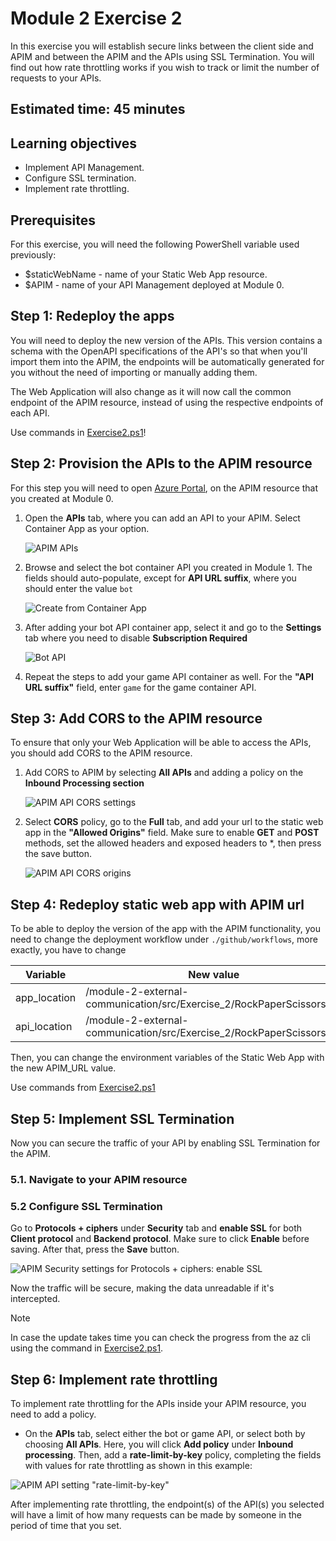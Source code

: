 # Module 2 Exercise 2

In this exercise you will establish secure links between the client side and APIM and between the APIM and the APIs using SSL Termination. You will find out how rate throttling works if you wish to track or limit the number of requests to your APIs.

## Estimated time: 45 minutes

## Learning objectives

- Implement API Management.
- Configure SSL termination.
- Implement rate throttling.

## Prerequisites

For this exercise, you will need the following PowerShell variable used previously:

- $staticWebName - name of your Static Web App resource.
- $APIM - name of your API Management deployed at Module 0.

## Step 1: Redeploy the apps

You will need to deploy the new version of the APIs. This version contains a schema with the OpenAPI specifications of the API's so that when you'll import them into the APIM, the endpoints will be automatically generated for you without the need of importing or manually adding them.

The Web Application will also change as it will now call the common endpoint of the APIM resource, instead of using the respective endpoints of each API.

Use commands in [Exercise2.ps1](./Exercise2.ps1)!

## Step 2: Provision the APIs to the APIM resource

For this step you will need to open [Azure Portal](https://portal.azure.com/), on the APIM resource that you created at Module 0.

1. Open the **APIs** tab, where you can add an API to your APIM. Select Container App as your option.

   ![APIM APIs](../module-2-external-communication/images/image1.png)

2. Browse and select the bot container API you created in Module 1. The fields should auto-populate, except for **API URL suffix**, where you should enter the value `bot`

   ![Create from Container App](../module-2-external-communication/images/image2.png)

3. After adding your bot API container app, select it and go to the **Settings** tab where you need to disable **Subscription Required**

   ![Bot API](../module-2-external-communication/images/image3.png)

4. Repeat the steps to add your game API container as well. For the **"API URL suffix"** field, enter `game` for the game container API.

## Step 3: Add CORS to the APIM resource

To ensure that only your Web Application will be able to access the APIs, you should add CORS to the APIM resource.

1. Add CORS to APIM by selecting **All APIs** and adding a policy on the **Inbound Processing section**

   ![APIM API CORS settings](../module-2-external-communication/images/image4.png)

2. Select **CORS** policy, go to the **Full** tab, and add your url to the static web app in the **"Allowed Origins"** field. Make sure to enable **GET** and **POST** methods, set the allowed headers and exposed headers to *, then press the save button.

   ![APIM API CORS origins](../module-2-external-communication/images/image5.png)

## Step 4: Redeploy static web app with APIM url

To be able to deploy the version of the app with the APIM functionality, you need to change the deployment workflow under `./github/workflows`, more exactly, you have to change

| Variable | New value |
| -- | -- |
| app_location | /module-2-external-communication/src/Exercise_2/RockPaperScissors |
| api_location | /module-2-external-communication/src/Exercise_2/RockPaperScissorsAPI |

Then, you can change the environment variables of the Static Web App with the new APIM_URL value.

Use commands from [Exercise2.ps1](./Exercise2.ps1)

## Step 5: Implement SSL Termination

Now you can secure the traffic of your API by enabling SSL Termination for the APIM.

### 5.1. Navigate to your APIM resource

### 5.2 Configure SSL Termination

Go to **Protocols + ciphers** under **Security** tab and **enable SSL** for both **Client protocol** and **Backend protocol**. Make sure to click **Enable** before saving. After that, press the **Save** button.

![APIM Security settings for Protocols + ciphers: enable SSL](../module-2-external-communication/images/image6.png)

Now the traffic will be secure, making the data unreadable if it's intercepted.

> [!NOTE]
> In case the update takes time you can check the progress from the az cli using the command in [Exercise2.ps1](./Exercise2.ps1).

## Step 6: Implement rate throttling

To implement rate throttling for the APIs inside your APIM resource, you need to add a policy.

- On the **APIs** tab, select either the bot or game API, or select both by choosing **All APIs**. Here, you will click **Add policy** under **Inbound processing**. Then, add a **rate-limit-by-key** policy, completing the fields with values for rate throttling as shown in this example:

![APIM API setting "rate-limit-by-key"](../module-2-external-communication/images/image7.png)

After implementing rate throttling, the endpoint(s) of the API(s) you selected will have a limit of how many requests can be made by someone in the period of time that you set.

